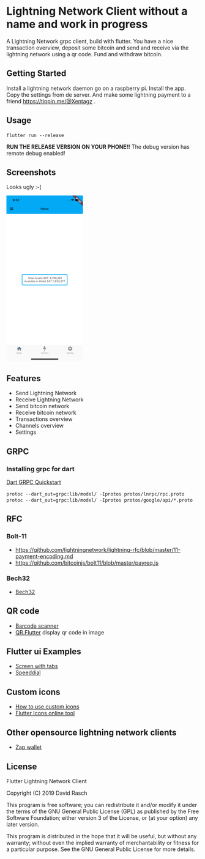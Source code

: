 # Lightning Network Client without a name and work in progress

A Lightning Network grpc client, build with flutter.
You have a nice transaction overview, deposit some bitcoin and send and receive via the lightning network using a qr code.
Fund and withdraw bitcoin.

## Getting Started

Install a lightning network daemon go on a raspberry pi. Install the app. Copy the settings from de server.
And make some lightning payment to a friend https://tippin.me/@Xentagz .

## Usage

```shell
flutter run --release
```

**RUN THE RELEASE VERSION ON YOUR PHONE!!** The debug version has remote debug enabled!


## Screenshots

Looks ugly :-(

![home screen](https://raw.githubusercontent.com/dcrasch/flutter_lnd_client/master/screenshots/home_screen.png)

## Features

* Send Lightning Network
* Receive Lightning Network
* Send bitcoin network
* Receive bitcoin network
* Transactions overview
* Channels overview
* Settings

## GRPC

### Installing grpc for dart

[Dart GRPC Quickstart](https://grpc.io/docs/quickstart/dart.html)

```shell
protoc --dart_out=grpc:lib/model/ -Iprotos protos/lnrpc/rpc.proto
protoc --dart_out=grpc:lib/model/ -Iprotos protos/google/api/*.proto
```

## RFC

### Bolt-11

* https://github.com/lightningnetwork/lightning-rfc/blob/master/11-payment-encoding.md
* https://github.com/bitcoinjs/bolt11/blob/master/payreq.js

### Bech32
* [Bech32](https://github.com/Kolibri-POS/bech32)

## QR code

* [Barcode scanner](https://pub.dartlang.org/packages/barcode_scan)
* [QR.Flutter](https://github.com/lukef/qr.flutter) display qr code in image

## Flutter ui Examples

* [Screen with tabs](https://github.com/felipecarvalho/flutterstarter)
* [Speeddial](https://github.com/abdulrahmank/SpeedDial)

## Custom icons

* [How to use custom icons](https://medium.com/flutterpub/how-to-use-custom-icons-in-flutter-834a079d977)
* [Flutter Icons online tool](http://fluttericon.com/)

## Other opensource lightning network clients

* [Zap wallet](https://github.com/LN-Zap/zap-iOS/)

## License

Flutter Lightning Network Client

Copyright (C) 2019 David Rasch

This program is free software; you can redistribute it and/or modify it under the terms of the GNU General Public License (GPL) as published by the Free Software Foundation; either version 3 of the License, or (at your option) any later version.

This program is distributed in the hope that it will be useful, but without any warranty; without even the implied warranty of merchantability or fitness for a particular purpose. See the GNU General Public License for more details.
